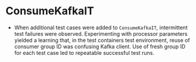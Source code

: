 <!--
  Licensed to the Apache Software Foundation (ASF) under one or more contributor license agreements.  See the NOTICE file distributed with this work for additional information regarding copyright ownership.

  The ASF licenses this file to You under the Apache License, Version 2.0 (the "License"); you may not use this file except in compliance with the License.  You may obtain a copy of the License at http://www.apache.org/licenses/LICENSE-2.0

  Unless required by applicable law or agreed to in writing, software distributed under the License is distributed on an "AS IS" BASIS, WITHOUT WARRANTIES OR CONDITIONS OF ANY KIND, either express or implied.

  See the License for the specific language governing permissions and limitations under the License.
-->

# ConsumeKafkaIT
- When additional test cases were added to `ConsumeKafkaIT`, intermittent test failures were observed.  Experimenting with processor parameters yielded a learning that, in the test containers test environment, reuse of consumer group ID was confusing Kafka client.  Use of fresh group ID for each test case led to repeatable successful test runs.
